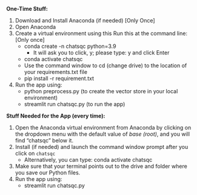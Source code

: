 **One-Time Stuff:**

1. Download and Install Anaconda (if needed) [Only Once]  
2. Open Anaconda     
3. Create a virtual environment using this Run this at the command line:  [Only once]  
	- conda create -n chatsqc python=3.9   
		+ It will ask you to click, y; please type: y and click Enter  
	- conda activate chatsqc   
	- Use the command window to cd (change drive) to the location of your requirements.txt file  
	- pip install -r requirement.txt   
4. Run the app using:
	- python preprocess.py (to create the vector store in your local environment)
	- streamlit run chatsqc.py (to run the app)



**Stuff Needed for the App (every time):**

1. Open the Anaconda virtual environment from Anaconda by clicking on the dropdown menu with the default value of *base (root)*, and you will find “chatsqc” below it.  
2. Install (if needed) and launch the command window prompt after you click on `chatsqc`  
	- Alternatively, you can type: conda activate chatsqc  
3. Make sure that your terminal points out to the drive and folder where you save our Python files.   
4. Run the app using:
   - streamlit run chatsqc.py
